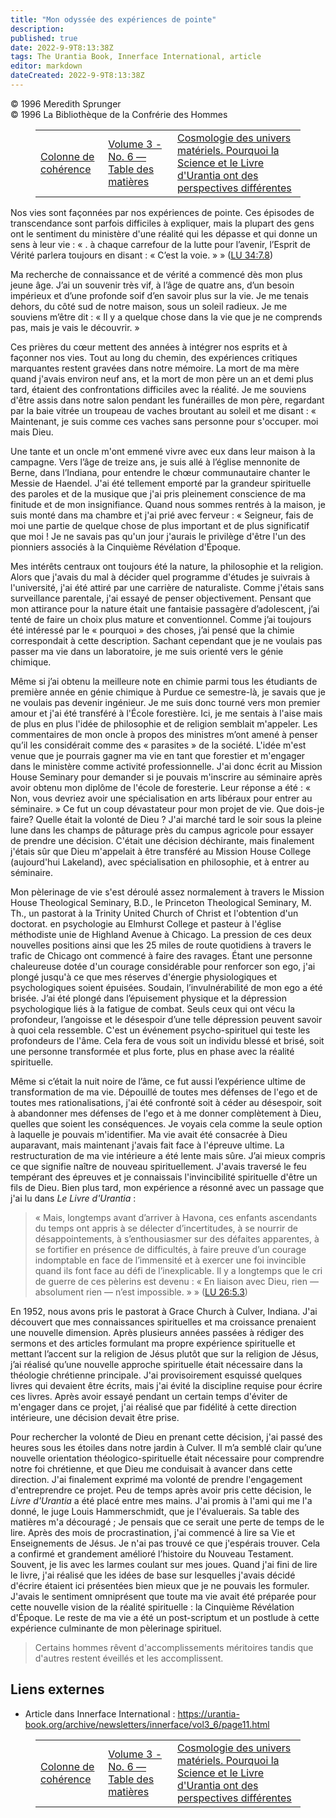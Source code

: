 ```yaml
---
title: "Mon odyssée des expériences de pointe"
description: 
published: true
date: 2022-9-9T8:13:38Z
tags: The Urantia Book, Innerface International, article
editor: markdown
dateCreated: 2022-9-9T8:13:38Z
---
```


<p class="v-card v-sheet theme--light gray lighten-3 px-2">© 1996 Meredith Sprunger<br>© 1996 La Bibliothèque de la Confrérie des Hommes</p>
<figure class="table chapter-navigator">
  <table>
    <tbody>
      <tr>
        <td>
        <a href="/fr/article/Ken_Glasziou/Consistency_Column">
          <span class="mdi mdi-arrow-left-drop-circle"></span><span class="pl-2">Colonne de cohérence</span>
        </a>
        </td>
        <td>
        <a href="/fr/index/articles_innerface#volume-3-no-6">
          <span class="mdi mdi-book-open-variant"></span><span class="pl-2">Volume 3 - No. 6 — Table des matières</span>
        </a>
        </td>
        <td>
        <a href="/fr/article/Cosmology_of_the_Material_Universes">
          <span class="pr-2">Cosmologie des univers matériels. Pourquoi la Science et le Livre d'Urantia ont des perspectives différentes</span><span class="mdi mdi-arrow-right-drop-circle"></span>
        </a>
        </td>
      </tr>
    </tbody>
  </table>
</figure>



Nos vies sont façonnées par nos expériences de pointe. Ces épisodes de transcendance sont parfois difficiles à expliquer, mais la plupart des gens ont le sentiment du ministère d'une réalité qui les dépasse et qui donne un sens à leur vie : « .  à chaque carrefour de la lutte pour l’avenir, l’Esprit de Vérité parlera toujours en disant : « C’est la voie. » » (<a id="a13_362"></a>[LU 34:7.8](/fr/The_Urantia_Book/34#p7_8))

Ma recherche de connaissance et de vérité a commencé dès mon plus jeune âge. J’ai un souvenir très vif, à l’âge de quatre ans, d’un besoin impérieux et d’une profonde soif d’en savoir plus sur la vie. Je me tenais dehors, du côté sud de notre maison, sous un soleil radieux. Je me souviens m’être dit : « Il y a quelque chose dans la vie que je ne comprends pas, mais je vais le découvrir. »

Ces prières du cœur mettent des années à intégrer nos esprits et à façonner nos vies. Tout au long du chemin, des expériences critiques marquantes restent gravées dans notre mémoire. La mort de ma mère quand j'avais environ neuf ans, et la mort de mon père un an et demi plus tard, étaient des confrontations difficiles avec la réalité. Je me souviens d'être assis dans notre salon pendant les funérailles de mon père, regardant par la baie vitrée un troupeau de vaches broutant au soleil et me disant : « Maintenant, je suis comme ces vaches sans personne pour s'occuper. moi mais Dieu.

Une tante et un oncle m'ont emmené vivre avec eux dans leur maison à la campagne. Vers l’âge de treize ans, je suis allé à l’église mennonite de Berne, dans l’Indiana, pour entendre le chœur communautaire chanter le Messie de Haendel. J'ai été tellement emporté par la grandeur spirituelle des paroles et de la musique que j'ai pris pleinement conscience de ma finitude et de mon insignifiance. Quand nous sommes rentrés à la maison, je suis monté dans ma chambre et j'ai prié avec ferveur : « Seigneur, fais de moi une partie de quelque chose de plus important et de plus significatif que moi ! Je ne savais pas qu'un jour j'aurais le privilège d'être l'un des pionniers associés à la Cinquième Révélation d'Époque.

Mes intérêts centraux ont toujours été la nature, la philosophie et la religion. Alors que j'avais du mal à décider quel programme d'études je suivrais à l'université, j'ai été attiré par une carrière de naturaliste. Comme j'étais sans surveillance parentale, j'ai essayé de penser objectivement. Pensant que mon attirance pour la nature était une fantaisie passagère d’adolescent, j’ai tenté de faire un choix plus mature et conventionnel. Comme j’ai toujours été intéressé par le « pourquoi » des choses, j’ai pensé que la chimie correspondait à cette description. Sachant cependant que je ne voulais pas passer ma vie dans un laboratoire, je me suis orienté vers le génie chimique.

Même si j’ai obtenu la meilleure note en chimie parmi tous les étudiants de première année en génie chimique à Purdue ce semestre-là, je savais que je ne voulais pas devenir ingénieur. Je me suis donc tourné vers mon premier amour et j'ai été transféré à l'École forestière. Ici, je me sentais à l'aise mais de plus en plus l'idée de philosophie et de religion semblait m'appeler. Les commentaires de mon oncle à propos des ministres m’ont amené à penser qu’il les considérait comme des « parasites » de la société. L'idée m'est venue que je pourrais gagner ma vie en tant que forestier et m'engager dans le ministère comme activité professionnelle. J'ai donc écrit au Mission House Seminary pour demander si je pouvais m'inscrire au séminaire après avoir obtenu mon diplôme de l'école de foresterie. Leur réponse a été : « Non, vous devriez avoir une spécialisation en arts libéraux pour entrer au séminaire. » Ce fut un coup dévastateur pour mon projet de vie. Que dois-je faire? Quelle était la volonté de Dieu ? J'ai marché tard le soir sous la pleine lune dans les champs de pâturage près du campus agricole pour essayer de prendre une décision. C'était une décision déchirante, mais finalement j'étais sûr que Dieu m'appelait à être transféré au Mission House College (aujourd'hui Lakeland), avec spécialisation en philosophie, et à entrer au séminaire.

Mon pèlerinage de vie s'est déroulé assez normalement à travers le Mission House Theological Seminary, B.D., le Princeton Theological Seminary, M. Th., un pastorat à la Trinity United Church of Christ et l'obtention d'un doctorat. en psychologie au Elmhurst College et pasteur à l'église méthodiste unie de Highland Avenue à Chicago. La pression de ces deux nouvelles positions ainsi que les 25 miles de route quotidiens à travers le trafic de Chicago ont commencé à faire des ravages. Étant une personne chaleureuse dotée d'un courage considérable pour renforcer son ego, j'ai plongé jusqu'à ce que mes réserves d'énergie physiologiques et psychologiques soient épuisées. Soudain, l’invulnérabilité de mon ego a été brisée. J’ai été plongé dans l’épuisement physique et la dépression psychologique liés à la fatigue de combat. Seuls ceux qui ont vécu la profondeur, l’angoisse et le désespoir d’une telle dépression peuvent savoir à quoi cela ressemble. C'est un événement psycho-spirituel qui teste les profondeurs de l'âme. Cela fera de vous soit un individu blessé et brisé, soit une personne transformée et plus forte, plus en phase avec la réalité spirituelle.

Même si c’était la nuit noire de l’âme, ce fut aussi l’expérience ultime de transformation de ma vie. Dépouillé de toutes mes défenses de l'ego et de toutes mes rationalisations, j'ai été confronté soit à céder au désespoir, soit à abandonner mes défenses de l'ego et à me donner complètement à Dieu, quelles que soient les conséquences. Je voyais cela comme la seule option à laquelle je pouvais m'identifier. Ma vie avait été consacrée à Dieu auparavant, mais maintenant j'avais fait face à l'épreuve ultime. La restructuration de ma vie intérieure a été lente mais sûre. J’ai mieux compris ce que signifie naître de nouveau spirituellement. J'avais traversé le feu tempérant des épreuves et je connaissais l'invincibilité spirituelle d'être un fils de Dieu. Bien plus tard, mon expérience a résonné avec un passage que j'ai lu dans _Le Livre d'Urantia_ :

> « Mais, longtemps avant d’arriver à Havona, ces enfants ascendants du temps ont appris à se délecter d’incertitudes, à se nourrir de désappointements, à s’enthousiasmer sur des défaites apparentes, à se fortifier en présence de difficultés, à faire preuve d’un courage indomptable en face de l’immensité et à exercer une foi invincible quand ils font face au défi de l’inexplicable. Il y a longtemps que le cri de guerre de ces pèlerins est devenu : « En liaison avec Dieu, rien — absolument rien — n’est impossible. » » (<a id="a29_524"></a>[LU 26:5.3](/fr/The_Urantia_Book/26#p5_3))

En 1952, nous avons pris le pastorat à Grace Church à Culver, Indiana. J'ai découvert que mes connaissances spirituelles et ma croissance prenaient une nouvelle dimension. Après plusieurs années passées à rédiger des sermons et des articles formulant ma propre expérience spirituelle et mettant l’accent sur la religion de Jésus plutôt que sur la religion de Jésus, j’ai réalisé qu’une nouvelle approche spirituelle était nécessaire dans la théologie chrétienne principale. J'ai provisoirement esquissé quelques livres qui devaient être écrits, mais j'ai évité la discipline requise pour écrire ces livres. Après avoir essayé pendant un certain temps d'éviter de m'engager dans ce projet, j'ai réalisé que par fidélité à cette direction intérieure, une décision devait être prise.

Pour rechercher la volonté de Dieu en prenant cette décision, j'ai passé des heures sous les étoiles dans notre jardin à Culver. Il m’a semblé clair qu’une nouvelle orientation théologico-spirituelle était nécessaire pour comprendre notre foi chrétienne, et que Dieu me conduisait à avancer dans cette direction. J'ai finalement exprimé ma volonté de prendre l'engagement d'entreprendre ce projet. Peu de temps après avoir pris cette décision, le _Livre d'Urantia_ a été placé entre mes mains. J'ai promis à l'ami qui me l'a donné, le juge Louis Hammerschmidt, que je l'évaluerais. Sa table des matières m'a découragé ; Je pensais que ce serait une perte de temps de le lire. Après des mois de procrastination, j'ai commencé à lire sa Vie et Enseignements de Jésus. Je n'ai pas trouvé ce que j'espérais trouver. Cela a confirmé et grandement amélioré l’histoire du Nouveau Testament. Souvent, je lis avec les larmes coulant sur mes joues. Quand j'ai fini de lire le livre, j'ai réalisé que les idées de base sur lesquelles j'avais décidé d'écrire étaient ici présentées bien mieux que je ne pouvais les formuler. J'avais le sentiment omniprésent que toute ma vie avait été préparée pour cette nouvelle vision de la réalité spirituelle : la Cinquième Révélation d'Époque. Le reste de ma vie a été un post-scriptum et un postlude à cette expérience culminante de mon pèlerinage spirituel.

> Certains hommes rêvent d'accomplissements méritoires tandis que d'autres restent éveillés et les accomplissent.

## Liens externes

- Article dans Innerface International : https://urantia-book.org/archive/newsletters/innerface/vol3_6/page11.html






<figure class="table chapter-navigator">
  <table>
    <tbody>
      <tr>
        <td>
        <a href="/fr/article/Ken_Glasziou/Consistency_Column">
          <span class="mdi mdi-arrow-left-drop-circle"></span><span class="pl-2">Colonne de cohérence</span>
        </a>
        </td>
        <td>
        <a href="/fr/index/articles_innerface#volume-3-no-6">
          <span class="mdi mdi-book-open-variant"></span><span class="pl-2">Volume 3 - No. 6 — Table des matières</span>
        </a>
        </td>
        <td>
        <a href="/fr/article/Cosmology_of_the_Material_Universes">
          <span class="pr-2">Cosmologie des univers matériels. Pourquoi la Science et le Livre d'Urantia ont des perspectives différentes</span><span class="mdi mdi-arrow-right-drop-circle"></span>
        </a>
        </td>
      </tr>
    </tbody>
  </table>
</figure>

